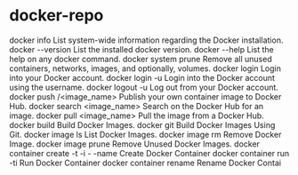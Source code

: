 # docker-repo
docker info						                                           		List system-wide information regarding the Docker installation.
docker --version			                                      				List the installed docker version.
docker --help						                                        		List the help on any docker command.
docker system prune				                                     			Remove all unused containers, networks, images, and optionally, volumes.
docker login							                                        	Login into your Docker account.
docker login -u <username>				                              		Login into the Docker account using the username.
docker logout -u <username>					                               	Log out from your Docker account.
docker push <username>/<image_name>			                        		Publish your own container image to Docker Hub.
docker search <image_name>					                               	Search on the Docker Hub for an image.
docker pull <image_name>				                                		Pull the image from a Docker Hub.
docker build	Build Docker Images.
docker git <repo-web-url>					                                	Build Docker Images Using Git.
docker image ls	List Docker Images.
docker image rm <image-name>					                            	Remove Docker Image.
docker image prune							                                    Remove Unused Docker Images.
docker container create -t -i - -name <container-name> <image-name>	Create Docker Container
docker container run -ti <image-name>					                       Run Docker Container
docker container rename <current-container-name> <new-container-name>	Rename Docker Contai
